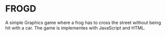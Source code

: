 # FROGD

A simple Graphics game where a frog has to cross the street without being hit with a car. The game is implementes with JavaScript and HTML.
